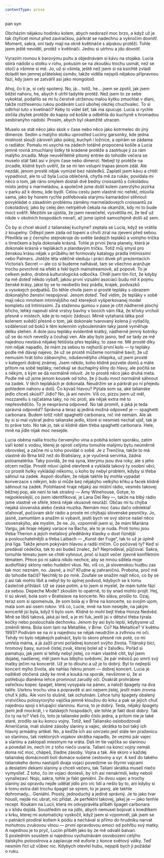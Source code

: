 ```yaml
---
contentType: prose
---
```


<section>

pan syn

Obcházím nějakou hodinku kolem, abych nedorazil moc brzo, a když už je tak čtyřicet minut před zavíračkou, párkrát se nadechnu a vykročím dovnitř. Moment, sakra, oni tady mají na okně květináče s alpskou protěží. Tohle jsem ještě neviděl, protěž v květináči. Jednu si utrhnu a jdu dovnitř.

Vyrazím rovnou k barovýmu pultu a objednávám si kávu na stojáka. Lucia sbírá nádobí u stolku v rohu, pokusím se na zkoušku trochu usmát, než se otočí a všimne si mě. Jo, už si všimla, ještě než jsem si na ksichtě zvládl doladit ten jemnej přátelskej úsměv, takže viděla nejspíš nějakou přípravnou fázi, kdy jsem se zatvářil asi jako mongoloid.

Ahoj, čo ti je, si celý spotený. No, já… totiž, he… jsem se zpotil, jak jsem běžel nahoru, he, abych ti utrhl tadyhle protěž. Než jsem to ze sebe vykoktal, podařilo se mi tu čerstvě utrženou malou kytku zmuchlat v dlani, takže roztřesenou rukou podávám Lucii ubohej olezlej chuchvalec. To si odtrhol tuto v kvetináči? Keby to videl šéf, tak ma spucuje. Lucia si rychle strčila zbytek protěže do kapsy od košile a odběhla do kuchyně s hromadou sesbíranýho nádobí. Prosím, abych byl okamžitě utracen.

Muselo se stát něco jako skok v čase nebo něco jako kotrmelec do jiný dimenze. Sedím u malýho stolku uprostřed Luciiny garsonky, kde jedna místnost slouží zároveň jako pokoj, kuchyň i ložnice, a opírám se zádama o radiátor. Pomalu mi usychá na zádech totálně propocená košile a Lucia jemně rovná zmuchlaný lístky té kradené protěže a zastrkuje ji za rám malýho zrcadla. Moje neuvěřitelně pitomý entrée do tohodle večera se muselo stát fakt asi v jiným čase nebo dimenzi. Nebejt tý protěže na zrcadle, klidně bych uvěřil, že se mi ten vstupní trapas jenom zdál. Ale nezdál, jenom prostě nějak vymizel bez následků. Zaplatil jsem kávu a chtěl vypadnout, ale to už byla Lucia oblečená, chytla mě za rukáv, povídala mi něco o tom, jak ráno omylem dostali dvě bedny croissantů s čokoládou místo jedný s marmeládou, a společně jsme došli kolem zamrzlýho jezírka v parku až k domu, kde bydlí. Celou cestu jsem vlastně nic neřekl, mluvila sama, jako by honem rychle potřebovala starýmu kamarádovi stihnout povykládat o zásadním problému záměny marmeládovejch croissantů za čokoládový, jako by celej den netrpělivě čekala na okamžik, kdy mi to bude moct svěřit. Mezitím se ujistila, že jsem nevečeřel, vysvětlila mi, že teď už nikde v okolních hospodách nevaří, až jsme úplně samozřejmě došli až sem.

Čo by si chcel skúsiť z talianskej kuchyne? zeptala se Lucia, když se vrátila z koupelny. Odlepil jsem záda od topení a chvíli zíral na zjevení před sebou. Převlíkla se z černýho stejnokroje do světle šedejch tepláků a volnýho trička s límečkem a byla dokonale krásná. Tohle je první žena planety, která je dokonale krásná v teplákách a plandavým tričku. Totiž můj smysl pro ženskou krásu nějak v průběhu let formovaly katalogy prádla Intimissimi nebo Palmers. Jistěže léta vděčně sleduju i práci dívek při prezentacích Victoria’s Secret — ale co si budeme nalhávat, tam se všechno aranžuje trochu povrchně na efekt a řekl bych mainstreamově, až popově. To je celkem jedno, drobná kulturologická odbočka. Chtěl jsem tím říct, že kdyby na mě doteď někdo vybafl, jakou první vizuální asociaci budu mít k pojmu ženské krásy, jaksi by se to neobešlo bez prádla, krajek, podvazků a vysokejch podpatků. Do téhle chvíle jsem si prostě tepláky s obrazem dokonalýho ženství nespojoval. Jenom doteď. Teď vidím, že tepláky v sobě mají něco mnohem intimnějšího než kterejkoli vyšperkovanej model kompletu od Intimissimi. Za staženou gumou v pase je cítit nádherně plochý břicho, lehký napnutí silné vrstvy bavlny v bocích vám říká, že křivky vrcholí přesně v místech, kde je to nejvíc žádoucí. Mírně vytahaná látka pod kolenem svědčí přesně o tom, jak dokonale tvarovaný kolena ji vytlačily, vzdálenost od boků k těm kolenním vybouleninám taky jasně vyměřuje délku stehen. A dole jsou tepláky evidentně krátký, nádherně jemný kotníky už se do nich nevešly a čouhají ven. Ale aby bylo jasno, teď se tady ze mě najednou nestává nějakej fetišista přes tepláky, to zase ne. Mě prostě díky nim nějak napadlo, že mám za sebou to nejhorší první kolo — ty tepláky podle mě dávají najevo, že už se prostě můžeme normálně bavit; že už nemusím hrát toho zábavnýho, oduševnělýho chlapíka, už jsem prostě v kategorii dobrej známej. Jsem někdo, koho klidně pozvete domů a máte přitom na sobě tepláky, nečekají se duchaplný klíny do hlavy, ale počítá se s někým, s kým se dá normálně mluvit. Je to prostě něco jako druhá meta. Podle mě už jsme jenom kousek od toho, že jí budu moct normálně sáhnout na zadek. V těch teplákách je dokonalá. Neudržím se a párkrát po ní přejedu pohledem nahoru a dolů. Čo kývaš hlavou? Pýtala som sa, aké talianske jedlo chceš skúsiť? Jídlo? No, já ani nevím. Víš co, pizzu jsem už měl, mozzarellu s rajčatama taky, no nic proti, ale nějak extra mě to nepřesvědčilo. To je nesprávna odpoveď. No tak promiň, a jaká je teda správná odpověď? Správna a teraz aj jediná možná odpoveď je — spaghetti carbonara. Budem totiž robiť spaghetti carbonara, nič iné nemám. Ale ak by si si mal vybrať jedno talianske jedlo, ktoré si nesmieš nechať ujsť, tak je to práve toto. No tak jo, tak si klidně dám třeba spaghetti carbonara. Hele, mně na jídle nijak moc nesejde.

Lucia oběma nalila trochu červenýho vína a pobíhá kolem sporáku, zatím vaří kotel s vodou, kterej je oproti celýmu tomuhle malýmu bytu neúměrně obrovskej, a začne mi u toho povídat o sobě. Je z Trenčína, takže to má vlastně do Brna blíž než do Bratislavy, a je vyučená servírka, žádná poloamatérka. Taky povídá, že má syna, kterýmu jsou dva roky, ale s jeho otcem nežije. Prostě mluví úplně otevřeně a vykládá takový ty osobní věci, co prostě holky vykládají někomu, u koho by nebyl problém, kdyby si třeba sáhnul na zadek. Aspoň doufám, že nějak takhle by mohla vypadat konverzace s někým, kdo si může bez nějakýho velkýho křiku a facek klidně sáhnout na zadek. Polohlasně hraje nějaký asi místní rádio, vesměs takovej běžnej pop, ale není to tak strašný — Amy Winehouse, Gotye, to nejpokleslejší, co jsem identifikoval, je Lana Del Rey —, takže na blbý rádio jsme vlastně ve sféře, která nějak vkusově neuráží. Občas mi tu chýba nejaká slovenská alebo česká muzika. Nemám moc času dačo odniekiaľ sťahovať, počúvam skôr rádio a proste mi chýbajú slovenské pesničky. Jo, jasně, zamumlám a snažím si vybavit, jestli bych ve svý sbírce našel něco slovenskýho, ale myslím, že ne. Jo, vzpomněl jsem si, že mám Mariána Vargu, jak hraje nějaký variace na Bacha, ale to je nuda. Proti tomu jsou třeba Therion a jejich metalový předělávky klasiky o dost říznější a poslouchatelnější a třeba Laibach — „Kunst der Fuge“, tak to už je úplně jiná liga. Takže jenom pokývám hlavou a radši mlčím. Čo počúvaš ty? Keď si predával cédečka, tak to asi budeš znalec, že? Neprodával, půjčoval. Sakra, tomuhle tématu jsem se chtěl vyhnout, proč si kazit večer zjevně konfliktním tématem. Přece po ní sakra nikdo nechce, aby se mnou sdílela moje audiofilský sklony nebo hudební vkus. No, víš co, já slovenskou hudbu zas tak moc neznám, no. Jasné, a inú? Kľudne aj zahraničnú. Proboha, proč mě do tohodle tlačíš? Nechtěj to po mně. Zoufale se snažím najít něco, co by se jí asi tak mohlo líbit a nebyl by to úplnej podvod, kdybych se k tomu částečně přihlásil. Už se zase potím, a to jsem si myslel, že mám tuhle fázi za sebou. Depeche Mode? zkouším to opatrně, to by snad mohlo projít. Hej, tí sú skvelí, bola som v Bratislave na koncerte. No sláva, prošlo to. Ozaj, teraz som si spomenula, že som bola aj v Brne na koncerte, so svojím ujom, mala som asi osem rokov. Víš co, Lucie, mně na tom nesejde, na jakým koncertě jsi byla, když ti bylo osm. Klidně to mohl bejt třeba Honza Nedvěd. Mně se líbíš taková, jaká jsi teď, a je mi fuk, jestli jsi v dětství třeba týrala kočky nebo poslouchala dechovku. Jenom by asi bylo lepší, kdybysme už změnili téma. Bola som tam na Metallike, v Brne. Co? Na Metallice? V květnu 1993? Podívám se na ni a najednou se nějak neudržím a zvlhnou mi oči. Tehdy mi bylo nějakejch patnáct, bylo to skoro přesně rok poté, co mi umřela máma, a já zažil první pořádnej koncert svýho života. Titánský bicí, hromový basy, surově čistej zvuk, kterej bolel až v žaludku. Pořád si pamatuju, jak jsem si tehdy nebyl jistej, co mám vlastně cítit, byl jsem dojatej, nadšenej, měl jsem kus blbýho svědomí, že pár měsíců po smrti svý matky ječím na koncertě. Už je to dlouho a už je to dobrý. Byl to nejlepší koncert mýho života, ale nahlas řeknu jenom — dobrej koncert. Lucia je naštěstí otočená zády ke mně a kouká na sporák, nevšimne si, že si potřebuju dlaněma lehce promnout zarudlý oči. Dvakrát prohrábne vařečkou kopec špaget, kterej vysypala na pánev, a naloží špagety na dva talíře. Usrknu trochu vína a popravdě si ani nejsem jistej, jestli mám zrovna chuť k jídlu. Ale voní to slušně, tak ochutnám. Lehce tuhý špagety obalený vrstvičkou polosyrovýho vajíčka jemně kloužou do krku a pak se jejich chuť najednou spojí s křupající slaninou. Kurva, to je dobrý. Teda, nějaký špagety jsem jedl mockrát, i v italskejch hospodách, ale tohle je fakt dost dobrý. Tak čo ty na to? Vieš čo, toto je talianske jedlo číslo jedna, a pritom nie je také staré, zrodilo sa ku koncu vojny. Totiž, keď Taliansko oslobodzovali Američania, mali slušné zásoby slaniny a vajec, skrátka to bol taký ich hlavný armádny artikel. No, a keďže ich asi omrzelo jesť stále len praženicu so slaninou, tak niektorých vojakov skrátka napadlo, že vezmú pár vajec a slaninu a zaklopali miestnym na vráta. Dali im tie vajíčka so slaninou a povedali im, nech im z toho niečo uvaria. Taliani na konci vojny nemali doma nič moc, chápeš, žiadne zásoby. Vojna a tak. Ale skoro v každej talianskej domácnosti boli domáce sušené cestoviny a syr. A keď do takého talianskeho domu nastúpili dvaja vojaci povedzme so štyrmi vajcami a desiatimi dekami slaniny a chceli večeru, tak Taliani skrátka museli niečo vymyslieť. Z toho, čo im vojaci doniesli, by ich asi nenakŕmili, keby neboli vynaliezaví. Nojo, sakra, tohle je fakt geniální. Ze dvou vajec a trochy slaniny asi opravdu nejde udělat jídlo pro víc lidí a nešlo by to, ani kdyby si k tomu extra dali trochu špaget se sýrem, to je jasný, ale takhle dohromady… Geniální. Prostý, jednoduchý a jedině správný. Je to jako tvar houslí, nejde nic ubrat, nic přidat. Je perfektní takovej, jakej je — jako tenhle recept. Koukám na Lucii, která mi odvyprávěla příběh špaget carbonara a v klidu dojídá. Soustředím se na jídlo, abych nemusel bojovat s knedlíkem v krku, kterej mi automaticky vyskočil, když jsem si vzpomněl, jak jsem se v patnácti prodíral kotlem k pódiu a nechával si přímo do hrudníku narvat mohutnou zvukovou vlnou — první opravdovou emoci od pohřbu svý matky. A najednou je to pryč, Luciin příběh jako by ze mě odvalil balvan. S posledním soustem si najednou vychutnávám osvobození celýho italskýho poloostrova a zaplavuje mě euforie z konce světový války. Teď nesmím říct už vůbec nic. Kdybych otevřel hubu, nejspíš bych ji požádal o ruku.

</section>
